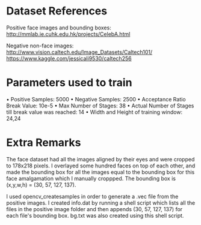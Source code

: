 # Dataset References
Positive face images and bounding boxes: http://mmlab.ie.cuhk.edu.hk/projects/CelebA.html

Negative non-face images: http://www.vision.caltech.edu/Image_Datasets/Caltech101/
						  https://www.kaggle.com/jessicali9530/caltech256

# Parameters used to train
• Positive Samples: 5000
• Negative Samples: 2500
• Acceptance Ratio Break Value: 10e-5
• Max Number of Stages: 38
• Actual Number of Stages till break value was reached: 14
• Width and Height of training window: 24,24

# Extra Remarks

The face dataset had all the images aligned by their eyes and were cropped to 178x218 pixels. I overlayed some hundred faces on top of each other, and made the bounding box for all the images equal to the bounding box for this face amalgamation which I manually croppped. The bounding box is (x,y,w,h) = (30, 57, 127, 137).

I used opencv_createsamples in order to generate a .vec file from the positive images. I created info.dat by running a shell script which lists all the files in the positive image folder and then appends (30, 57, 127, 137) for each file's bounding box. bg.txt was also created using this shell script.
